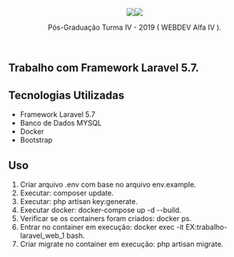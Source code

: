 <p align="center"><img src="https://laravel.com/assets/img/components/logo-laravel.svg"><img src="http://www.alfaumuarama.com.br/estrutura/img/Logo_FAU_SM.png"></p>
<p align="center">Pós-Graduação Turma IV - 2019 ( WEBDEV Alfa IV ).</p>
<br>

## Trabalho com Framework Laravel 5.7.

## Tecnologias Utilizadas

-   Framework Laravel 5.7
-   Banco de Dados MYSQL
-   Docker
-   Bootstrap

## Uso

1. Criar arquivo .env com base no arquivo env.example.
2. Executar: composer update.
3. Executar: php artisan key:generate.
4. Executar docker: docker-compose up -d --build.
5. Verificar se os containers foram criados: docker ps.
6. Entrar no container em execução: docker exec -it EX:trabalho-laravel_web_1 bash.
7. Criar migrate no container em execução: php artisan migrate.
